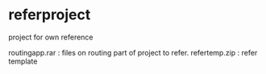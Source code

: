# referproject
project for own reference

routingapp.rar :  files on routing part of project to refer.
refertemp.zip : refer template

